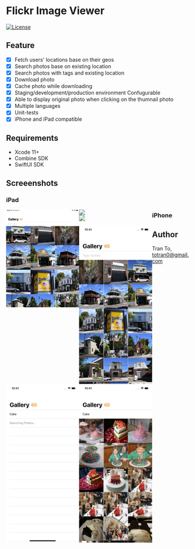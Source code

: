 # Flickr Image Viewer

[![License](https://img.shields.io/cocoapods/l/mobile-ios-hui.svg?style=flat)](https://cocoapods.org/pods/mobile-ios-hui)


## Feature

- [x] Fetch users' locations base on their geos
- [x] Search photos base on existing location
- [x] Search photos with tags and existing location
- [x] Download photo
- [x] Cache photo while downloading 
- [x] Staging/development/production environment Confugurable 
- [x] Able to display original photo when clicking on the thumnail photo
- [x] Multiple languages
- [x] Unit-tests
- [x] iPhone and iPad compatible

## Requirements

- Xcode 11+
- Combine SDK
- SwiftUI SDK

## Screeenshots

### iPad

<img align="left" src="screenshots/Simulator Screen Shot - iPad Pro (9.7-inch) - 2020-08-13 at 10.38.13.png" width=200 >
<img align="left" src="screenshots/Simulator Screen Shot - iPad Pro (9.7-inch) - 2020-08-13 at 10.38.37.png" width=200 >
<img align="left" src="screenshots/Simulator Screen Shot - iPad Pro (9.7-inch) - 2020-08-13 at 10.38.22.png" width=200 >

### iPhone

<img align="left" src="screenshots/Simulator Screen Shot - iPhone 11 - 2020-08-13 at 10.41.15.png" width=200 >
<img align="left" src="screenshots/Simulator Screen Shot - iPhone 11 - 2020-08-13 at 10.41.21.png" width=200 >
<img align="left" src="screenshots/Simulator Screen Shot - iPhone 11 - 2020-08-13 at 10.41.29.png" width=200 >

## Author

Tran To, totran0@gmail.com
